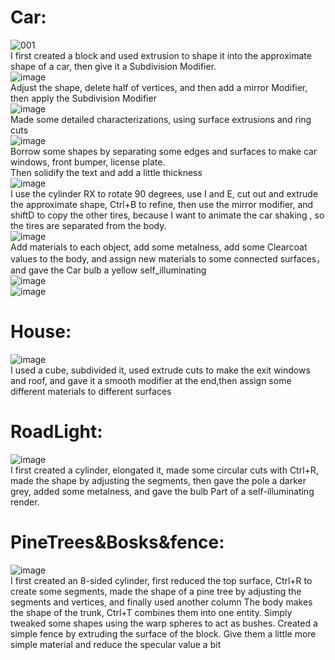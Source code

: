 # __Car:__</br>
![001](https://user-images.githubusercontent.com/115422304/201187070-edd6fa05-833f-4295-96e5-ad517eef8117.png)</br>
I first created a block and used extrusion to shape it into the approximate shape of a car, then give it a Subdivision Modifier.</br>
![image](https://user-images.githubusercontent.com/115422304/201190558-d4804669-60b0-42a5-a7ba-7d0cc80d9639.png)</br>
Adjust the shape, delete half of vertices, and then add a mirror Modifier, then apply the Subdivision Modifier</br>
![image](https://user-images.githubusercontent.com/115422304/201194016-7fad2d13-6c54-4517-9f95-641d86a8e546.png)</br>
Made some detailed characterizations, using surface extrusions and ring cuts</br>
![image](https://user-images.githubusercontent.com/115422304/201200494-4124f534-e2f9-41f9-b452-f75d883ea36a.png)</br>
Borrow some shapes by separating some edges and surfaces to make car windows, front bumper, license plate.</br>
Then solidify the text and add a little thickness</br>
![image](https://user-images.githubusercontent.com/115422304/201366173-0e64d0a7-6ee3-4360-913e-89f7f1045269.png)</br>
I use the cylinder RX to rotate 90 degrees, use I and E, cut out and extrude the approximate shape, Ctrl+B to refine, then use the mirror modifier, and shiftD to copy the other tires, because I want to animate the car shaking , so the tires are separated from the body.</br>
![image](https://user-images.githubusercontent.com/115422304/201366991-9c1813ea-370e-493b-aed1-3569bd05efb2.png)</br>
Add materials to each object, add some metalness, add some Clearcoat values to the body, and assign new materials to some connected surfaces，and gave the Car bulb a yellow self_illuminating</br>
![image](https://user-images.githubusercontent.com/115422304/201369335-36b3081e-d911-41d4-b7cd-553b87b18ae5.png)</br>
![image](https://user-images.githubusercontent.com/115422304/201369514-bfddd92e-24e2-43a3-874a-85b053af386f.png)</br>
# __House:__</br>
![image](https://user-images.githubusercontent.com/115422304/201373878-caa04003-bc82-48b9-8ac3-b0d4794af345.png)</br>
I used a cube, subdivided it, used extrude cuts to make the exit windows and roof, and gave it a smooth modifier at the end,then assign some different materials to different surfaces</br>
# __RoadLight:__</br>
![image](https://user-images.githubusercontent.com/115422304/201381325-c0e41489-4183-4477-b918-9f64634dafa6.png)</br>
I first created a cylinder, elongated it, made some circular cuts with Ctrl+R, made the shape by adjusting the segments, then gave the pole a darker grey, added some metalness, and gave the bulb Part of a self-illuminating render.
# __PineTrees&Bosks&fence:__</br>
![image](https://user-images.githubusercontent.com/115422304/201387116-f9d2108a-d85a-4f15-9c16-4c3026f9610b.png)</br>
I first created an 8-sided cylinder, first reduced the top surface, Ctrl+R to create some segments, made the shape of a pine tree by adjusting the segments and vertices, and finally used another column The body makes the shape of the trunk, Ctrl+T combines them into one entity. Simply tweaked some shapes using the warp spheres to act as bushes. Created a simple fence by extruding the surface of the block. Give them a little more simple material and reduce the specular value a bit</br>
